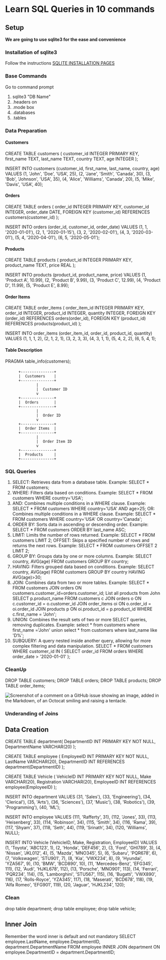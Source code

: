 # Learn SQL Queries in 10 commands

## Setup
**We are going to use sqlite3 for the ease and convenience**
### Installation of sqlite3
Follow the instructions
[SQLITE INSTALLATION PAGES](https://www.sqlite.org/download.html)
### Base Commands
Go to command prompt
1. sqlite3 "DB Name"
2. .headers on
3. .mode box
4. .databases
5. .tables

### Data Preparation
#### Customers
CREATE TABLE customers (
    customer_id INTEGER PRIMARY KEY,
    first_name TEXT,
    last_name TEXT,
    country TEXT,
    age INTEGER
);

INSERT INTO customers (customer_id, first_name, last_name, country, age)
VALUES
    (1, 'John', 'Doe', 'USA', 25),
    (2, 'Jane', 'Smith', 'Canada', 30),
    (3, 'Bob', 'Johnson', 'USA', 35),
    (4, 'Alice', 'Williams', 'Canada', 20),
    (5, 'Mike', 'Davis', 'USA', 40);
#### Orders
CREATE TABLE orders (
    order_id INTEGER PRIMARY KEY,
    customer_id INTEGER,
    order_date DATE,
    FOREIGN KEY (customer_id) REFERENCES customers(customer_id)
);

INSERT INTO orders (order_id, customer_id, order_date)
VALUES
    (1, 1, '2020-01-01'),
    (2, 1, '2020-01-15'),
    (3, 2, '2020-02-01'),
    (4, 3, '2020-03-01'),
    (5, 4, '2020-04-01'),
    (6, 5, '2020-05-01');
#### Products
CREATE TABLE products (
    product_id INTEGER PRIMARY KEY,
    product_name TEXT,
    price REAL
);

INSERT INTO products (product_id, product_name, price)
VALUES
    (1, 'Product A', 10.99),
    (2, 'Product B', 9.99),
    (3, 'Product C', 12.99),
    (4, 'Product D', 11.99),
    (5, 'Product E', 8.99);
#### Order Items
CREATE TABLE order_items (
    order_item_id INTEGER PRIMARY KEY,
    order_id INTEGER,
    product_id INTEGER,
    quantity INTEGER,
    FOREIGN KEY (order_id) REFERENCES orders(order_id),
    FOREIGN KEY (product_id) REFERENCES products(product_id)
);

INSERT INTO order_items (order_item_id, order_id, product_id, quantity)
VALUES
    (1, 1, 1, 2),
    (2, 1, 2, 1),
    (3, 2, 3, 3),
    (4, 3, 1, 1),
    (5, 4, 2, 2),
    (6, 5, 4, 1);
#### Table Description
PRAGMA table_info(customers);

####
          +---------------+
          |  Customers    |
          +---------------+
                  |
                  |  Customer ID
                  v
          +---------------+
          |  Orders       |
          +---------------+
                  |
                  |  Order ID
                  v
          +---------------+
          |  Order Items  |
          +---------------+
                  |
                  |  Order Item ID
                  v
          +---------------+
          |  Products     |
          +---------------+


          
### SQL Queries
1. SELECT: Retrieves data from a database table. Example: SELECT * FROM customers;
2. WHERE: Filters data based on conditions. Example: SELECT * FROM customers WHERE country='USA';
3. AND: Combines multiple conditions in a WHERE clause. Example: SELECT * FROM customers WHERE country='USA' AND age>25;
OR: Combines multiple conditions in a WHERE clause. Example: SELECT * FROM customers WHERE country='USA' OR country='Canada';
4. ORDER BY: Sorts data in ascending or descending order. Example: SELECT * FROM customers ORDER BY last_name ASC;
5. LIMIT: Limits the number of rows returned. Example: SELECT * FROM customers LIMIT 2;
OFFSET: Skips a specified number of rows and returns the next rows. Example: SELECT * FROM customers OFFSET 2 LIMIT 2;
6. GROUP BY: Groups data by one or more columns. Example: SELECT country, AVG(age) FROM customers GROUP BY country;
7. HAVING: Filters grouped data based on conditions. Example: SELECT country, AVG(age) FROM customers GROUP BY country HAVING AVG(age)>30;
8. JOIN: Combines data from two or more tables. Example: SELECT * FROM customers JOIN orders ON customers.customer_id=orders.customer_id;
List all products from John
SELECT p.product_name
FROM customers c
JOIN orders o ON c.customer_id = o.customer_id
JOIN order_items oi ON o.order_id = oi.order_id
JOIN products p ON oi.product_id = p.product_id
WHERE c.first_name = 'John';
10. UNION: Combines the result sets of two or more SELECT queries, removing duplicates. Example: select * from customers where first_name ='John' union select * from customers where last_name like 'D%';
11. SUBQUERY: A query nested inside another query, allowing for more complex filtering and data manipulation.
SELECT *
FROM customers
WHERE customer_id IN (
    SELECT order_id
    FROM orders
    WHERE order_date > '2020-01-01'
);

### CleanUp
DROP TABLE customers;
DROP TABLE orders;
DROP TABLE products;
DROP TABLE order_items;


![Screenshot of a comment on a GitHub issue showing an image, added in the Markdown, of an Octocat smiling and raising a tentacle.](https://myoctocat.com/assets/images/base-octocat.svg)


### Underanding of Joins

## Data Creation
CREATE TABLE department(
    DepartmentID INT PRIMARY KEY NOT NULL,
    DepartmentName VARCHAR(20)
);

CREATE TABLE employee (
    EmployeeID INT PRIMARY KEY NOT NULL,
    LastName VARCHAR(20),
    DepartmentID INT REFERENCES department(DepartmentID)
);

CREATE TABLE Vehicle (
    VehicleID INT PRIMARY KEY NOT NULL,
    Make VARCHAR(20),
    Registration VARCHAR(20),
    EmployeeID INT REFERENCES employee(EmployeeID)
);


INSERT INTO department
VALUES (31, 'Sales'),
       (33, 'Engineering'),
       (34, 'Clerical'),
       (35, 'Arts'),
       (36, 'Sciences'),
       (37, 'Music'),
       (38, 'Robotics'),
       (39, 'Programming'),
       (40, 'ML');

INSERT INTO employee
VALUES (111, 'Rafferty', 31),
       (112, 'Jones', 33),
       (113, 'Heisenberg', 33),
       (114, 'Robinson', 34),
       (115, 'Smith', 34),
       (116, 'Rama', 39),
       (117, 'Shyam', 37),
       (118, 'Seth', 44),
       (119, 'Srinath', 34),
       (120, 'Williams', NULL);

INSERT INTO Vehicle (VehicleID, Make, Registration, EmployeeID)
VALUES
    (1, 'Toyota', 'ABC123', 1),
    (2, 'Honda', 'DEF456', 2),
    (3, 'Ford', 'GHI789', 3),
    (4, 'Nissan', 'JKL012', 4),
    (5, 'Mazda', 'MNO345', 5),
    (6, 'Subaru', 'PQR678', 6),
    (7, 'Volkswagen', 'STU901', 7),
    (8, 'Kia', 'VWX234', 8),
    (9, 'Hyundai', 'YZA567', 9),
    (10, 'BMW', 'BCD890', 10),
    (11, 'Mercedes-Benz', 'EFG345', 111),
    (12, 'Audi', 'HJKL678', 112),
    (13, 'Porsche', 'MNO901', 113),
    (14, 'Ferrari', 'PQR234', 114),
    (15, 'Lamborghini', 'STU567', 115),
    (16, 'Bugatti', 'VWX890', 116),
    (17, 'Rolls-Royce', 'YZA345', 117),
    (18, 'Maserati', 'BCD678', 118),
    (19, 'Alfa Romeo', 'EFG901', 119),
    (20, 'Jaguar', 'HJKL234', 120);
    
### Clean
drop table department;
drop table employee;
drop table vehicle;

## Inner Join
Remember the word inner is default and not mandatory
SELECT employee.LastName, employee.DepartmentID, department.DepartmentName 
FROM employee 
INNER JOIN department ON
employee.DepartmentID = department.DepartmentID;
